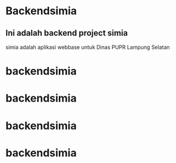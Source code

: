 # Backendsimia

## Ini adalah backend project simia

simia adalah aplikasi webbase untuk Dinas PUPR Lampung Selatan



# backendsimia
# backendsimia
# backendsimia
# backendsimia
